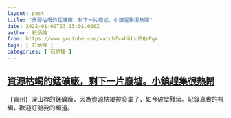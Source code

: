 ```yaml
---
layout: post
title: "資源枯竭的錳礦廠，剩下一片廢墟。小鎮趕集很熱鬧"
date: 2022-01-09T23:15:01.000Z
author: 石炳鋒
from: https://www.youtube.com/watch?v=hblsd8QeFg4
tags: [ 石炳锋 ]
categories: [ 石炳锋 ]
---
```

<!--1641770101000-->
[資源枯竭的錳礦廠，剩下一片廢墟。小鎮趕集很熱鬧](https://www.youtube.com/watch?v=hblsd8QeFg4)
------

<div>
【貴州】深山裡的錳礦廠，因為資源枯竭被廢棄了，如今破壁殘垣。記錄真實的視頻，歡迎訂閱我的頻道。
</div>
